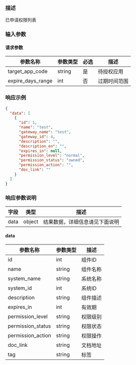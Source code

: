 ### 描述

已申请权限列表


### 输入参数

#### 请求参数

| 参数名称            | 参数类型    | 必选    | 描述       |
|-------------------|-----------|-------|----------|
| target_app_code   | string    | 是     | 待授权应用    |
| expire_days_range | int       | 否     | 过期时间范围   |

### 响应示例

```json
{
  "data": [
    {
      "id": 1,
      "name": "test",
      "gateway_name": "test",
      "gateway_id": 4,
      "description": "",
      "description_en": "",
      "expires_in": null,
      "permission_level": "normal",
      "permission_status": "owned",
      "permission_action": "",
      "doc_link": ""
    }
  ]
}

```


### 响应参数说明

| 字段    | 类型     | 描述                               |
| ------- |--------| ---------------------------------- |
| data    | object | 结果数据，详细信息请见下面说明     |

#### data

| 参数名称              | 参数类型   | 描述   |
|-------------------|--------|------|
| id                | int    | 组件ID |
| name              | string | 组件名称 |
| system_name       | string | 系统名称 |
| system_id         | int    | 系统ID |
| description       | string | 组件描述 |
| expires_in        | int    | 有效期  |
| permission_level  | string | 权限级别 |
| permission_status | string | 权限状态 |
| permission_action | string | 权限操作 |
| doc_link          | string | 文档地址 |
| tag               | string | 标签   |
